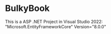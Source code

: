 # BulkyBook

This is a ASP .NET Project in Visual Studio 2022:
"Microsoft.EntityFrameworkCore" Version="8.0.0"
